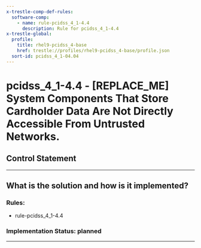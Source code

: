 ```yaml
---
x-trestle-comp-def-rules:
  software-comp:
    - name: rule-pcidss_4_1-4.4
      description: Rule for pcidss_4_1-4.4
x-trestle-global:
  profile:
    title: rhel9-pcidss_4-base
    href: trestle://profiles/rhel9-pcidss_4-base/profile.json
  sort-id: pcidss_4_1-04.04
---
```


# pcidss_4_1-4.4 - \[REPLACE_ME\] System Components That Store Cardholder Data Are Not Directly Accessible From Untrusted Networks.

## Control Statement

______________________________________________________________________

## What is the solution and how is it implemented?

<!-- For implementation status enter one of: implemented, partial, planned, alternative, not-applicable -->

<!-- Note that the list of rules under ### Rules: is read-only and changes will not be captured after assembly to JSON -->

<!-- Add control implementation description here for control: pcidss_4_1-4.4 -->

### Rules:

  - rule-pcidss_4_1-4.4

### Implementation Status: planned

______________________________________________________________________
